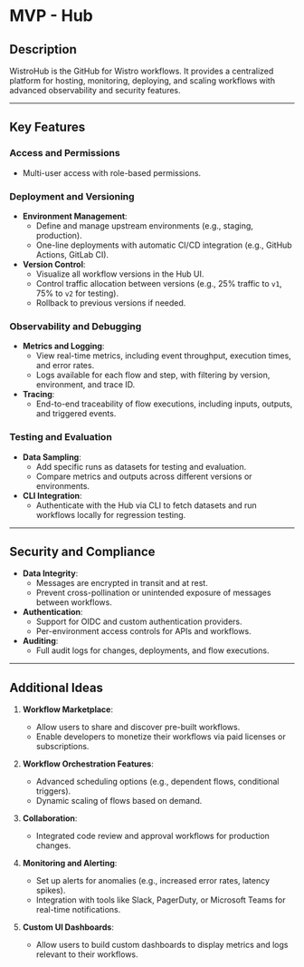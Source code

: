 # **MVP - Hub**

## **Description**

WistroHub is the GitHub for Wistro workflows. It provides a centralized platform for hosting, monitoring, deploying, and scaling workflows with advanced observability and security features.

---

## **Key Features**

### **Access and Permissions**

- Multi-user access with role-based permissions.

### **Deployment and Versioning**

- **Environment Management**:
  - Define and manage upstream environments (e.g., staging, production).
  - One-line deployments with automatic CI/CD integration (e.g., GitHub Actions, GitLab CI).
- **Version Control**:
  - Visualize all workflow versions in the Hub UI.
  - Control traffic allocation between versions (e.g., 25% traffic to `v1`, 75% to `v2` for testing).
  - Rollback to previous versions if needed.

### **Observability and Debugging**

- **Metrics and Logging**:
  - View real-time metrics, including event throughput, execution times, and error rates.
  - Logs available for each flow and step, with filtering by version, environment, and trace ID.
- **Tracing**:
  - End-to-end traceability of flow executions, including inputs, outputs, and triggered events.

### **Testing and Evaluation**

- **Data Sampling**:
  - Add specific runs as datasets for testing and evaluation.
  - Compare metrics and outputs across different versions or environments.
- **CLI Integration**:
  - Authenticate with the Hub via CLI to fetch datasets and run workflows locally for regression testing.

---

## **Security and Compliance**

- **Data Integrity**:
  - Messages are encrypted in transit and at rest.
  - Prevent cross-pollination or unintended exposure of messages between workflows.
- **Authentication**:
  - Support for OIDC and custom authentication providers.
  - Per-environment access controls for APIs and workflows.
- **Auditing**:
  - Full audit logs for changes, deployments, and flow executions.

---

## **Additional Ideas**

1. **Workflow Marketplace**:

   - Allow users to share and discover pre-built workflows.
   - Enable developers to monetize their workflows via paid licenses or subscriptions.

2. **Workflow Orchestration Features**:

   - Advanced scheduling options (e.g., dependent flows, conditional triggers).
   - Dynamic scaling of flows based on demand.

3. **Collaboration**:

   - Integrated code review and approval workflows for production changes.

4. **Monitoring and Alerting**:

   - Set up alerts for anomalies (e.g., increased error rates, latency spikes).
   - Integration with tools like Slack, PagerDuty, or Microsoft Teams for real-time notifications.

5. **Custom UI Dashboards**:

   - Allow users to build custom dashboards to display metrics and logs relevant to their workflows.
